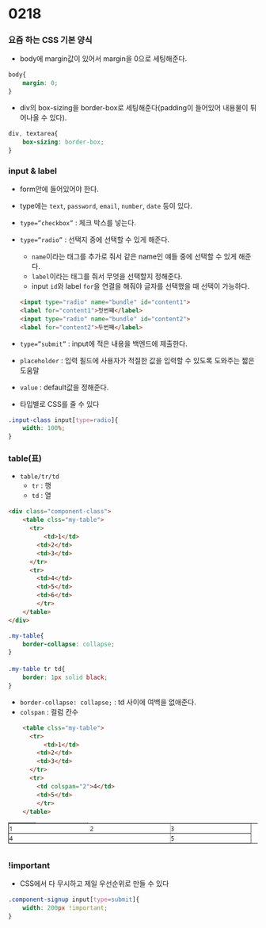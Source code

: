# 0218

### 요즘 하는 CSS 기본 양식

- body에 margin값이 있어서 margin을 0으로 세팅해준다.

```css
body{
    margin: 0;
}
```

- div의 box-sizing을 border-box로 세팅해준다(padding이 들어있어 내용물이 튀어나올 수 있다).

```css
div, textarea{
    box-sizing: border-box;
}
```

### input & label

- form안에 들어있어야 한다.
- type에는 `text`, `password`, `email`, `number`, `date` 등이 있다.
- `type=”checkbox”` : 체크 박스를 넣는다.
- `type=”radio”` : 선택지 중에 선택할 수 있게 해준다.
    - `name`이라는 태그를 추가로 줘서 같은 name인 얘들 중에 선택할 수 있게 해준다.
    - `label`이라는 태그를 줘서 무엇을 선택할지 정해준다.
    - input `id`와 label `for`을 연결을 해줘야 글자를 선택했을 때 선택이 가능하다.
    
    ```html
    <input type="radio" name="bundle" id="content1">
    <label for="content1">첫번쨰</label>
    <input type="radio" name="bundle" id="content2">
    <label for="content2">두번째</label>
    ```
    
- `type=”submit”` : input에 적은 내용을 백엔드에 제출한다.
- `placeholder` : 입력 필드에 사용자가 적절한 값을 입력할 수 있도록 도와주는 짧은 도움말
- `value` : default값을 정해준다.
- 타입별로 CSS를 줄 수 있다

```css
.input-class input[type=radio]{
    width: 100%;
}
```

### table(표)

- `table/tr/td`
    - `tr` : 행
    - `td` : 열

```html
<div class="component-class">
	<table clss="my-table">
	  <tr>
		  <td>1</td>
	    <td>2</td>
	    <td>3</td>
	  </tr>
	  <tr>
	    <td>4</td>
	    <td>5</td>
	    <td>6</td>
		</tr>
	</table>
</div>
```

```css
.my-table{
    border-collapse: collapse;
}

.my-table tr td{
    border: 1px solid black;
}
```

- `border-collapse: collapse;` : td 사이에 여백을 없애준다.
- `colspan` : 컬럼 칸수

```html
	<table clss="my-table">
	  <tr>
		  <td>1</td>
	    <td>2</td>
	    <td>3</td>
	  </tr>
	  <tr>
	    <td colspan="2">4</td>
	    <td>5</td>
		</tr>
	</table>
```

![Untitled](./img/0218/Untitled.png)

### !important

- CSS에서 다 무시하고 제일 우선순위로 만들 수 있다

```css
.component-signup input[type=submit]{
    width: 200px !important;
}
```